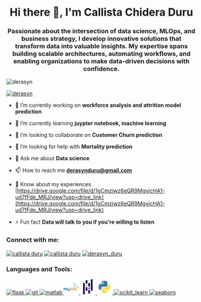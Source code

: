 <h1 align="center">Hi there 👋, I'm Callista Chidera Duru</h1>
<h3 align="center">Passionate about the intersection of data science, MLOps, and business strategy, I develop innovative solutions that transform data into valuable insights. My expertise spans building scalable architectures, automating workflows, and enabling organizations to make data-driven decisions with confidence.</h3>

<p align="left"> <img src="https://komarev.com/ghpvc/?username=derasyn&label=Profile%20views&color=0e75b6&style=flat" alt="derasyn" /> </p>

<p align="left"> <a href="https://github.com/ryo-ma/github-profile-trophy"><img src="https://github-profile-trophy.vercel.app/?username=derasyn" alt="derasyn" /></a> </p>

- 🔭 I’m currently working on **workforce analysis and attrition model prediction**

- 🌱 I’m currently learning **juypter notebook, machine learning**

- 👯 I’m looking to collaborate on **Customer Churn prediction**

- 🤝 I’m looking for help with **Mortality prediction**

- 💬 Ask me about **Data science**

- 📫 How to reach me **derasynduru@gmail.com**

- 📄 Know about my experiences [https://drive.google.com/file/d/1gCmzjwz6eQR9MgyicHA1-ud7fFde_MRJ/view?usp=drive_link](https://drive.google.com/file/d/1gCmzjwz6eQR9MgyicHA1-ud7fFde_MRJ/view?usp=drive_link)

- ⚡ Fun fact **Data will talk to you if you're willing to listen**

<h3 align="left">Connect with me:</h3>
<p align="left">
<a href="https://linkedin.com/in/callista duru" target="blank"><img align="center" src="https://raw.githubusercontent.com/rahuldkjain/github-profile-readme-generator/master/src/images/icons/Social/linked-in-alt.svg" alt="callista duru" height="30" width="40" /></a>
<a href="https://kaggle.com/callista duru" target="blank"><img align="center" src="https://raw.githubusercontent.com/rahuldkjain/github-profile-readme-generator/master/src/images/icons/Social/kaggle.svg" alt="callista duru" height="30" width="40" /></a>
<a href="https://instagram.com/derasyn_duru" target="blank"><img align="center" src="https://raw.githubusercontent.com/rahuldkjain/github-profile-readme-generator/master/src/images/icons/Social/instagram.svg" alt="derasyn_duru" height="30" width="40" /></a>
</p>

<h3 align="left">Languages and Tools:</h3>
<p align="left"> <a href="https://flask.palletsprojects.com/" target="_blank" rel="noreferrer"> <img src="https://www.vectorlogo.zone/logos/pocoo_flask/pocoo_flask-icon.svg" alt="flask" width="40" height="40"/> </a> <a href="https://git-scm.com/" target="_blank" rel="noreferrer"> <img src="https://www.vectorlogo.zone/logos/git-scm/git-scm-icon.svg" alt="git" width="40" height="40"/> </a> <a href="https://www.mathworks.com/" target="_blank" rel="noreferrer"> <img src="https://upload.wikimedia.org/wikipedia/commons/2/21/Matlab_Logo.png" alt="matlab" width="40" height="40"/> </a> <a href="https://www.mysql.com/" target="_blank" rel="noreferrer"> <img src="https://raw.githubusercontent.com/devicons/devicon/master/icons/mysql/mysql-original-wordmark.svg" alt="mysql" width="40" height="40"/> </a> <a href="https://pandas.pydata.org/" target="_blank" rel="noreferrer"> <img src="https://raw.githubusercontent.com/devicons/devicon/2ae2a900d2f041da66e950e4d48052658d850630/icons/pandas/pandas-original.svg" alt="pandas" width="40" height="40"/> </a> <a href="https://www.python.org" target="_blank" rel="noreferrer"> <img src="https://raw.githubusercontent.com/devicons/devicon/master/icons/python/python-original.svg" alt="python" width="40" height="40"/> </a> <a href="https://scikit-learn.org/" target="_blank" rel="noreferrer"> <img src="https://upload.wikimedia.org/wikipedia/commons/0/05/Scikit_learn_logo_small.svg" alt="scikit_learn" width="40" height="40"/> </a> <a href="https://seaborn.pydata.org/" target="_blank" rel="noreferrer"> <img src="https://seaborn.pydata.org/_images/logo-mark-lightbg.svg" alt="seaborn" width="40" height="40"/> </a> </p>
